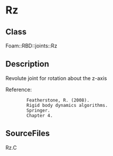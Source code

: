 # Rz 
## Class
Foam::RBD::joints::Rz

## Description
Revolute joint for rotation about the z-axis

Reference:
```
        Featherstone, R. (2008).
        Rigid body dynamics algorithms.
        Springer.
        Chapter 4.
```

## SourceFiles
Rz.C

